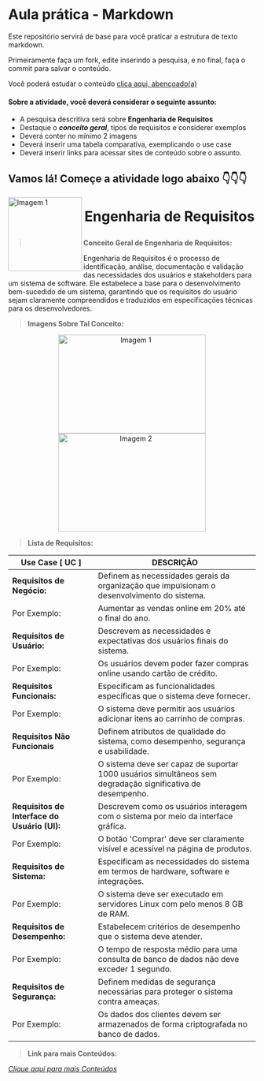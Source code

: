 # Aula prática - Markdown

Este repositório servirá de base para você praticar a estrutura de texto markdown. 

Primeiramente faça um fork, edite inserindo a pesquisa, e no final, faça o commit para salvar o conteúdo.

Você poderá estudar o conteúdo [clica aqui, abençoado(a)](https://docs.pipz.com/central-de-ajuda/learning-center/guia-basico-de-markdown#open)

#### Sobre a atividade, você deverá considerar o seguinte assunto:

- A pesquisa descritiva será sobre **Engenharia de Requisitos**
- Destaque o **_conceito geral_**, tipos de requisitos e considerer exemplos
- Deverá conter no mínimo 2 imagens
- Deverá inserir uma tabela comparativa, exemplicando o use case
- Deverá inserir links para acessar sites de conteúdo sobre o assunto.



## Vamos lá! Começe a atividade logo abaixo 👇👇👇

<img src="https://th.bing.com/th/id/OIP.B8FEuPxguG7GynLaCjwRDAHaCY?w=292&h=112&c=7&r=0&o=5&pid=1.7" alt="Imagem 1" width="150" p align="left">

# <p align="center"> **Engenharia de Requisitos** 

>**Conceito Geral de Engenharia de Requisitos:**

Engenharia de Requisitos é o processo de identificação, análise, documentação e validação das necessidades dos usuários e stakeholders para um sistema de software. Ele estabelece a base para o desenvolvimento bem-sucedido de um sistema, garantindo que os requisitos do usuário sejam claramente compreendidos e traduzidos em especificações técnicas para os desenvolvedores.

>**Imagens Sobre Tal Conceito:**
<p align="center">
    <img src="https://th.bing.com/th/id/OIP.kblfOXcYRiWUDjdEnrV2oAHaFj?w=276&h=207&c=7&r=0&o=5&pid=1.7" alt="Imagem 1" width="300" height="200"/> 
    <img src="https://th.bing.com/th/id/OIP.Ci2vXlEVb2XEmL6vXNsqZwHaFj?w=262&h=196&c=7&r=0&o=5&pid=1.7"
" alt="Imagem 2" width="300" height="200"/>
</p>

>**Lista de Requisitos:**

Use Case [ UC ]  | DESCRIÇÃO
--------- | ------
**Requisitos de Negócio:** | Definem as necessidades gerais da organização que impulsionam o desenvolvimento do sistema.
 Por Exemplo: | Aumentar as vendas online em 20% até o final do ano.
**Requisitos de Usuário:** | Descrevem as necessidades e expectativas dos usuários finais do sistema.
Por Exemplo: | Os usuários devem poder fazer compras online usando cartão de crédito.
**Requisitos Funcionais:** | Especificam as funcionalidades específicas que o sistema deve fornecer.
Por Exemplo: | O sistema deve permitir aos usuários adicionar itens ao carrinho de compras.
**Requisitos Não Funcionais** | Definem atributos de qualidade do sistema, como desempenho, segurança e usabilidade.
Por Exemplo:  | O sistema deve ser capaz de suportar 1000 usuários simultâneos sem degradação significativa de desempenho.
**Requisitos de Interface do Usuário (UI):**  | Descrevem como os usuários interagem com o sistema por meio da interface gráfica.
Por Exemplo:  | O botão 'Comprar' deve ser claramente visível e acessível na página de produtos.
**Requisitos de Sistema:**  | Especificam as necessidades do sistema em termos de hardware, software e integrações.
Por Exemplo:  | O sistema deve ser executado em servidores Linux com pelo menos 8 GB de RAM.
**Requisitos de Desempenho:**  | Estabelecem critérios de desempenho que o sistema deve atender.
Por Exemplo:  | O tempo de resposta médio para uma consulta de banco de dados não deve exceder 1 segundo.
**Requisitos de Segurança:**  | Definem medidas de segurança necessárias para proteger o sistema contra ameaças.
Por Exemplo:  | Os dados dos clientes devem ser armazenados de forma criptografada no banco de dados.


>**Link para mais Conteúdos:**

[_Clique aqui para mais Conteúdos_](https://querobolsa.com.br/revista/engenharia-de-requisitos)  
